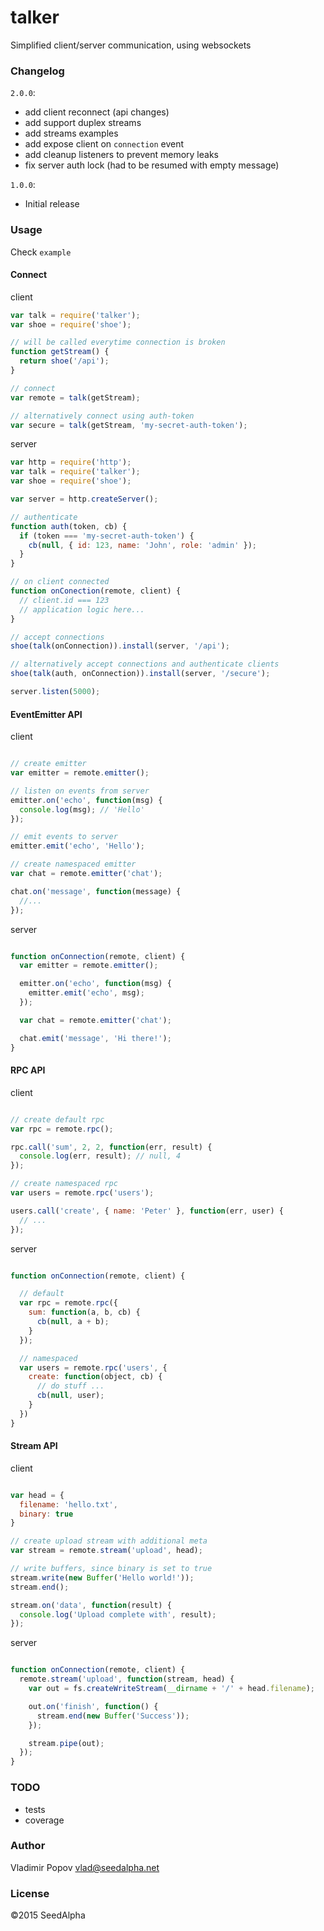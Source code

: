 # talker

Simplified client/server communication, using websockets

### Changelog

`2.0.0`:

- add client reconnect (api changes)
- add support duplex streams
- add streams examples
- add expose client on `connection` event
- add cleanup listeners to prevent memory leaks
- fix server auth lock (had to be resumed with empty message)

`1.0.0`:

- Initial release

### Usage

Check `example`

#### Connect

client
```javascript
var talk = require('talker');
var shoe = require('shoe');

// will be called everytime connection is broken
function getStream() {
  return shoe('/api');
}

// connect
var remote = talk(getStream);

// alternatively connect using auth-token
var secure = talk(getStream, 'my-secret-auth-token');
```

server
```javascript
var http = require('http');
var talk = require('talker');
var shoe = require('shoe');

var server = http.createServer();

// authenticate
function auth(token, cb) {
  if (token === 'my-secret-auth-token') {
    cb(null, { id: 123, name: 'John', role: 'admin' });
  }
}

// on client connected
function onConection(remote, client) {
  // client.id === 123
  // application logic here...
}

// accept connections
shoe(talk(onConnection)).install(server, '/api');

// alternatively accept connections and authenticate clients
shoe(talk(auth, onConnection)).install(server, '/secure');

server.listen(5000);
```

#### EventEmitter API

client
```javascript

// create emitter
var emitter = remote.emitter();

// listen on events from server
emitter.on('echo', function(msg) {
  console.log(msg); // 'Hello'
});

// emit events to server
emitter.emit('echo', 'Hello');

// create namespaced emitter
var chat = remote.emitter('chat');

chat.on('message', function(message) {
  //...
});
```

server
```javascript

function onConnection(remote, client) {
  var emitter = remote.emitter();

  emitter.on('echo', function(msg) {
    emitter.emit('echo', msg);
  });

  var chat = remote.emitter('chat');

  chat.emit('message', 'Hi there!');
}
```

#### RPC API

client
```javascript

// create default rpc
var rpc = remote.rpc();

rpc.call('sum', 2, 2, function(err, result) {
  console.log(err, result); // null, 4
});

// create namespaced rpc
var users = remote.rpc('users');

users.call('create', { name: 'Peter' }, function(err, user) {
  // ...
});
```

server
```javascript

function onConnection(remote, client) {

  // default
  var rpc = remote.rpc({
    sum: function(a, b, cb) {
      cb(null, a + b);
    }
  });

  // namespaced
  var users = remote.rpc('users', {
    create: function(object, cb) {
      // do stuff ...
      cb(null, user);
    }
  })
}
```

#### Stream API

client
```javascript

var head = {
  filename: 'hello.txt',
  binary: true
}

// create upload stream with additional meta
var stream = remote.stream('upload', head);

// write buffers, since binary is set to true
stream.write(new Buffer('Hello world!'));
stream.end();

stream.on('data', function(result) {
  console.log('Upload complete with', result);
});
```

server
```javascript

function onConnection(remote, client) {
  remote.stream('upload', function(stream, head) {
    var out = fs.createWriteStream(__dirname + '/' + head.filename);

    out.on('finish', function() {
      stream.end(new Buffer('Success'));
    });

    stream.pipe(out);
  });
}
```

### TODO

- tests
- coverage

### Author

Vladimir Popov <vlad@seedalpha.net>

### License

©2015 SeedAlpha
